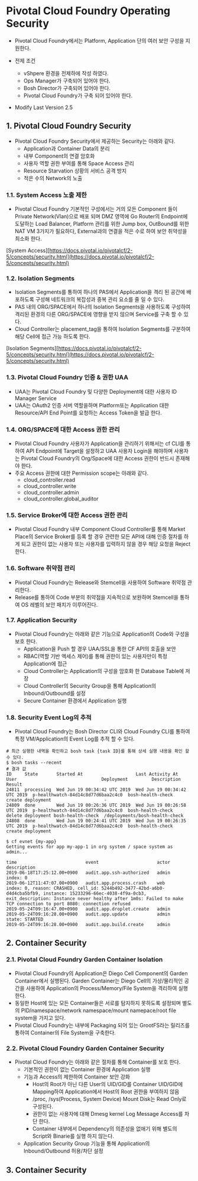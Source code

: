 #  Pivotal Cloud Foundry Operating Security

- Pivotal Cloud Foundry에서는 Platform, Application 단의 여러 보안 구성을 지원한다.

- 전제 조건
	- vShpere 환경을 전제하에 작성 하였다.
	- Ops Manager가 구축되어 있어야 한다.
	- Bosh Director가 구축되어 있어야 한다.
	- Pivotal Cloud Foundry가 구축 되어 있어야 한다.
- Modify Last Version 2.5

## 1. Pivotal Cloud Foundry Security

- Pivotal Cloud Foundry Security에서 제공하는 Security는 아래와 같다.
	- Application과 Container Data의 분리
	- 내부 Component의 연결 암호화
	- 사용자 역할 권한 부여를 통해 Space Access 관리
	- Resource Starvation 상황의 서비스 공격 방지
	- 적은 수의 Network의 노출

### 1.1. System Access 노출 제한

- Pivotal Cloud Foundry 기본적인 구성에서는 거의 모든 Component 들이 Private Network(Vlan)으로 배포 되며 DMZ 영역에 Go Router의 Endpoint에 도달하는 Load Balancer,  Platform 관리를 위한 Jump box, OutBound를 위한 NAT VM 3가지가 필요하다, External과의 연결을 적은 수로 하여 보안 취약성을 최소화 한다.

[System Access][https://docs.pivotal.io/pivotalcf/2-5/concepts/security.html](https://docs.pivotal.io/pivotalcf/2-5/concepts/security.html)

### 1.2. Isolation Segments

- Isolation Segments를 통하여 하나의 PAS에서 Application을 격리 된 공간에 배포하도록 구성해 네트워크의 복잡성과 중복 관리 요소를 줄 일 수 있다.
- PAS 내의 ORG/SPACE에서 하나의 Isolation Segments을 사용하도록 구성하여 격리된 환경의 다른 ORG/SPACE에 영향을 받지 않으며 Service를 구축 할 수 있다.
- Cloud Controller는 placement_tag을 통하여 Isolation Segments를 구분하여 해당 Cell에 접근 가능 하도록 한다.

[Isolation Segments][https://docs.pivotal.io/pivotalcf/2-5/concepts/security.html](https://docs.pivotal.io/pivotalcf/2-5/concepts/security.html)

### 1.3. Pivotal Cloud Foundry 인증 & 권한 UAA

- UAA는 Pivotal Cloud Foundry 및 다양한 Deployment에 대한 사용자 ID Manager Service
- UAA는 OAuth2 인증 서버 역할을하며 Platform또는 Application 대한 Resource/API End Point를 요청하는 Access Token을 발급 한다.

### 1.4. ORG/SPACE에 대한 Access 권한 관리

- Pivotal Cloud Foundry 사용자가 Application을 관리하기 위해서는 cf CLI를 통하여 API Endpoint에 Target을 설정하고 UAA 사용자 Login을 해야하며 사용자는  Pivotal Cloud Foundry의 Org/Space에 대한 Access 권한이 반드시 존재해야 한다.
- 주요 Access 권한에 대한 Permission scope는 아래와 같다.
	- cloud_controller.read
	- cloud_controller.write
	- cloud_controller.admin
	- cloud_controller.global_auditor

### 1.5. Service Broker에 대한 Access 권한 관리

- Pivotal Cloud Foundry 내부 Component Cloud Controller를 통해 Market Place의 Service Broker를 등록 할 경우 관련한 모든 API에 대해 인증 절차를 하게 되고 권한이 없는 사용자 또는 사용자를 입력하지 않을 경우 해당 요청을 Reject 한다.

### 1.6. Software 취약점 관리
- Pivotal Cloud Foundry는 Release와 Stemcell을 사용하여 Software 취약점 관리한다.
- Release를 통하여 Code 부분의 취약점을 지속적으로 보완하며 Stemcell을 통하여 OS 레벨의 보안 패치가 이루어진다.

### 1.7. Application Security

- Pivotal Cloud Foundry는 아래와 같은 기능으로 Application의 Code와 구성을 보호 한다.
	- Application을 Push 할 경우 UAA/SSL을 통한 CF API의 호출을 보안
	- RBAC(역할 기반 엑세스 제어)를 통해 권한이 있는 사용자만이 특정 Application에 접근
	- Cloud Controller는 Application의 구성을 암호화 한 Database Table에 저장
	- Cloud Controller의 Security Group을 통해 Application의 Inbound/Outbound를 설정
	- Secure Container 환경에서 Application 실행

### 1.8. Security Event Log의 추적

- Pivotal Cloud Foundry는 Bosh Director CLI와 Cloud Foundry CLI를 통하여 특정 VM/Application의 Event Log를 추적 할 수 있다.
```
# 최근 실행한 내역을 확인하고 bosh task {task ID}를 통해 상세 실행 내용을 확인 할 수 있다.
$ bosh tasks --recent
# 결과 값
ID     State       Started At                    Last Activity At              User                                Deployment         Description                          Result
24811  processing  Wed Jun 19 00:34:42 UTC 2019  Wed Jun 19 00:34:42 UTC 2019  p-healthwatch-84d14c8d77d6baa2c4c0  bosh-health-check  create deployment                    -
24809  done        Wed Jun 19 00:26:36 UTC 2019  Wed Jun 19 00:26:58 UTC 2019  p-healthwatch-84d14c8d77d6baa2c4c0  bosh-health-check  delete deployment bosh-health-check  /deployments/bosh-health-check
24808  done        Wed Jun 19 00:24:41 UTC 2019  Wed Jun 19 00:26:35 UTC 2019  p-healthwatch-84d14c8d77d6baa2c4c0  bosh-health-check  create deployment

$ cf evnet {my-app} 
Getting events for app my-app-1 in org system / space system as admin...

time                          event                      actor      description
2019-06-18T17:25:12.00+0900   audit.app.ssh-authorized   admin      index: 0
2019-06-12T11:47:07.00+0900   audit.app.process.crash    web        index: 0, reason: CRASHED, cell_id: 5244b492-3477-42bd-a6b0-d4d4cba5bfb9, instance: 15233296-66ec-4038-4f9a-0cb3, exit_description: Instance never healthy after 1m0s: Failed to make TCP connection to port 8080: connection refused
2019-05-24T09:16:47.00+0900   audit.app.droplet.create   admin
2019-05-24T09:16:28.00+0900   audit.app.update           admin      state: STARTED
2019-05-24T09:16:28.00+0900   audit.app.build.create     admin
```

## 2. Container Security

### 2.1. Pivotal Cloud Foundry Garden Container Isolation

- Pivotal Cloud Foundry의 Application은 Diego Cell Component의 Garden Container에서 실행된다. Garden Container는 Diego Cell의 가상/물리적인 공간을 사용하여 Application의 Process/Memory/File System을 격리하여 실행 한다.
- 동일한 Host에 있는 모든 Container들은 서로를 탐지하지 못하도록 설정되며 별도의 PID/namespace/network namespace/mount namepace/root file system을 가지고 있다.
- Pivotal Cloud Foundry는 내부에 Packaging 되어 있는 GrootFS라는 릴리즈를 통하여 Container의 File System을 구축한다.

### 2.2. Pivotal Cloud Foundry Garden Container Security
- Pivotal Cloud Foundry는 아래와 같은 절차를 통해 Container를 보호 한다.
	- 기본적인 권한이 없는 Container 환경에 Application 실행
	- 기능과 Access의 제한하여 Container 보안 강화
		- Host의 Root가 아닌 다른 User의 UID/GID를 Container UID/GID에 Mapping하여 Application에서 Host의 Root 권한을 부여하지 않음
		- /proc, /sys(Process, System Device) Mount Disk는 Read Only로 구성된다. 
		- 권한이 없는 사용자에 대해 Dmesg kernel Log Message Access를 차단 한다.
		- Container 내부에서 Dependency의 의존성을 없애기 위해 별도의 Script와 Binarie를 실행 하지 않는다.
	- Application Security Group 기능을 통해 Application의 Inbound/Outbound 허용/차단 설정

## 3. Container Security
